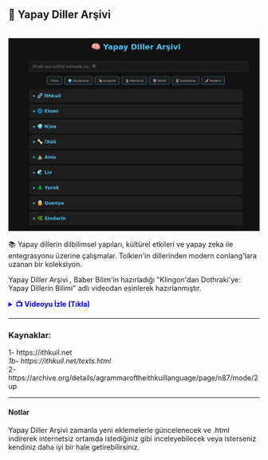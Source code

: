 <h2>🧠 Yapay Diller Arşivi</h2><br>
<img src="https://raw.githubusercontent.com/myusnet/YapayDillerArsivi/refs/heads/main/Ekrangorseli.png" alt="img" style="max-width: 100%;">
<p>📚 Yapay dillerin dilbilimsel yapıları, kültürel etkileri ve yapay zeka ile entegrasyonu üzerine çalışmalar. Tolkien'in dillerinden modern conlang'lara uzanan bir koleksiyon.</p>
<p>Yapay Diller Arşivi , <span>Baber Bilim</span>'in hazırladığı <span>"Klingon'dan Dothraki'ye: Yapay Dillerin Bilimi"</span> adlı videodan esinlerek hazırlanmıştır.</p>
<details>
<summary style="cursor: pointer; color: blue; font-weight: bold;">📺 Videoyu İzle (Tıkla)</summary>

### 🚀 Video
[![YouTube Video]([https://img.youtube.com/vi/VIDEO_ID/maxresdefault.jpg](https://img.youtube.com/vi/V_cCGUmKFns/maxresdefault.jpg))](https://www.youtube.com/watch?v=V_cCGUmKFns "Klingon'dan Dothraki'ye: Yapay Dillerin Bilimi")

</details>

<hr>
<h3>Kaynaklar:</h3>
1- https://ithkuil.net<br>
   <em>1b- https://ithkuil.net/texts.html</em><br>
2- https://archive.org/details/agrammaroftheithkuillanguage/page/n87/mode/2up<br>
<hr>
<h4>Notlar</h4>
Yapay Diller Arşivi zamanla yeni eklemelerle güncelenecek ve .html indirerek internetsiz ortamda istediğiniz gibi inceleyebilecek veya isterseniz kendiniz daha iyi bir hale getirebilirsiniz.

